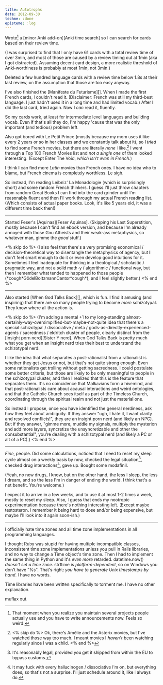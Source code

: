```yaml
---
title: Autotrophs
date: 2012-09-30
techne: :done
episteme: :log
---
```


Wrote[^wrote] a [minor Anki add-on][Anki time search] so I can search for cards based on their review time.

[^wrote]:
    That moment when you realize you maintain several projects people actually use and you have to write announcements now. Feels so weird.

(I was surprised to find that I only have 61 cards with a total review time of over 3min, and most of those are caused by a review timing out at 1min (aka I got distracted). Assuming decent card design, a more realistic threshold of Anki-worthiness is probably at most 1min, not 3min.)

Deleted a few hundred language cards with a review time below 1.8s at their last review, on the assumption that those are too easy anyway.

I've also finished the [Manifeste du Futurisme][]. When I made the first French cards, I couldn't read it. (Disclaimer: French was still my third-best language. I just hadn't used it in a long time and had limited vocab.) After I did the last card, tried again. Now I *can* read it, fluently.

So my cards work, at least for intermediate level languages and building vocab. Even if that's all they do, I'm happy 'cause that was the only important (and tedious) problem left.

Also got bored with Le Petit Prince (mostly because my mom uses it like every 2 years or so in her classes and we constantly talk about it), so I *tried* to find some French movies, but there are literally *none* I like.[^none] I went through a Top 100 French Movies list and *not a single one* of them looked interesting. (Except Enter The Void, *which isn't even in French*.)

I think I can find more *Latin* movies than French ones. I have no idea who to blame, but French cinema is completely worthless. Le sigh.

So instead, I'm reading Leibniz' La Monadologie (which is surprisingly short) and some random French thinkers. I guess I'll just throw chapters from random Great Books I can find into the card grinder until I'm reasonably fluent and then I'll work through my actual French reading list. (Which consists of actual paper books. Look, it's like 5 years old, it was a different time back then!)

[^none]:
    <% skip do %>
    Ok, there's Amélie and the Asterix movies, but I've watched those way too much. I meant movies I *haven't* been watching regularly since I was a child.
    <% end %>

---

Started Feser's [Aquinas][Feser Aquinas]. (Skipping his Last Superstition, mostly because I can't find an ebook version, and because I'm already annoyed with those Gnu Atheists and their weak-ass metaphysics, so whatever man, gimme the *good* stuff.)

<% skip do %>
(I also feel that there's a very promising economical / decision-theoretical way to disentangle the metaphysics of agency, but I don't feel smart enough to do it or even develop good intuitions for it. Sometimes I feel inadequate for thinking in a theological / scholastic / pragmatic way, and not a solid math-y / algorithmic / functional way, but then I remember what tended to happened to those people (\*cough\*GödelBoltzmannCantor\*cough\*), and I feel slightly better.)
<% end %>

---

Also started [When God Talks Back][], which is fun. I find it amusing (and inspiring) that there are so many people trying to become *more* schizotypal. They know where all the action is.

<% skip do %>
(I'm adding a mental +1 to my long-standing almost-certainly-way-oversimplified-but-maybe-not-quite idea that there's a special schizotypal / dissociative / meta / gods-as-directly-experienced-agents / sacredness / eldritch cluster of people, clearly distinct from the [insight porn nerd][Sister Y nerd]. When God Talks Back is pretty much what you get when an insight nerd tries their best to understand the schizotypal nerd.

I like the idea that what separates a post-rationalist from a rationalist is whether they get Jesus or not, but that's not quite strong enough. Even some rationalists get trolling without getting sacredness. I could postulate some better criteria, but those are likely to be only meaningful to people in the schizotypal cluster, and then I realized that this *is* the feature that separates them. It's no coincidence that Malkavians form a hivemind, and that post-rationalists care about acausal interactions and weird ontologies, and that the Catholic Church sees itself as part of the Timeless Church, coordinating through the spiritual realm and not just the material one.

So instead I propose, once you have identified the general nerdiness, ask how they feel about ambiguity. If they answer "ugh, I hate it, I want clarity and resolved conflicts!", they are an insight porn nerd (and likely an NPC). But if they answer, "gimme more, muddle my signals, multiply the mysterion and add more layers, syncretize the unsyncretizable and other the consubstantial", you're dealing with a schizotypal nerd (and likely a PC or alt of a PC).)
<% end %>

---

*Fine*, people. Did some calculations, noticed that I need to reset my sleep cycle almost on a weekly basis by now, checked the legal situation[^legal], checked drug interactions[^drug], gave up. Bought some modafinil.

[^legal]: It's reasonably legal, provided you get it shipped from within the EU to bypass customs.

[^drug]: It may fuck with every hallucinogen / dissociative I'm on, but everything does, so that's not a surprise. I'll just schedule around it, like I always do.

(Yeah, no new drugs, I know, but on the other hand, the less I sleep, the less I dream, and so the less I'm in danger of ending the world. I think that's a net benefit. You're welcome.)

I expect it to arrive in a few weeks, and to use it at most 1-2 times a week, mostly to reset my sleep. Also, I guess that ends my nootropic experimentation because there's nothing interesting left. (Except maybe testosteron. I remember it being hard to dose and/or being expensive, but maybe I'll look into it again soon-ish.)

---

I officially hate time zones and all time zone implementations in all programming languages.

I thought Ruby was stupid for having multiple incompatible classes, inconsistent time zone implementations unless you pull in Rails libraries, and no way to change a Time object's time zone. Then I had to implement the same thing in Python and it's *even more* retarded. datetime.now() *doesn't set a time zone*. strftime is *platform-dependent*, so on Windows you don't have "%s". That's right: *you have to generate Unix timestamps by hand*. I have no words.

Time libraries have been written specifically to torment me. I have no other explanation.

muflax out.
